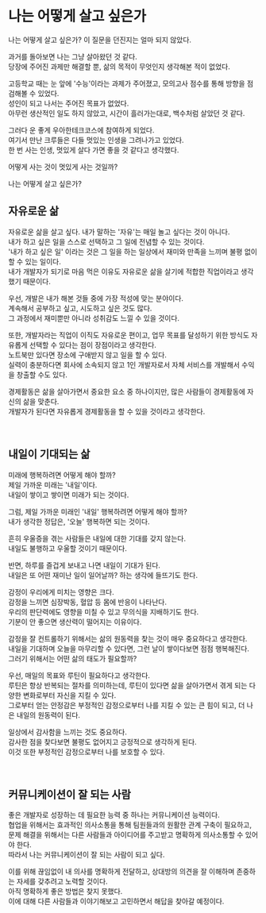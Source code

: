 # **나는 어떻게 살고 싶은가**

나는 어떻게 살고 싶은가? 이 질문을 던진지는 얼마 되지 않았다. 

과거를 돌아보면 나는 그냥 살아왔던 것 같다.  
당장에 주어진 과제만 해결할 뿐, 삶의 목적이 무엇인지 생각해본 적이 없었다.  

고등학교 때는 눈 앞에 '수능'이라는 과제가 주어졌고, 모의고사 점수를 통해 방향을 점검해볼 수 있었다.  
성인이 되고 나서는 주어진 목표가 없었다.  
아무런 생산적인 일도 하지 않았고, 시간이 흘러가는대로, 백수처럼 살았던 것 같다.  

그러다 운 좋게 우아한테크코스에 참여하게 되었다.  
여기서 만난 크루들은 다들 멋있는 인생을 그려나가고 있었다.  
한 번 사는 인생, 멋있게 살다 가면 좋을 것 같다고 생각했다.  

어떻게 사는 것이 멋있게 사는 것일까?  

나는 어떻게 살고 싶은가?  

## 자유로운 삶

자유로운 삶을 살고 싶다. 내가 말하는 '자유'는 매일 놀고 싶다는 것이 아니다.  
내가 하고 싶은 일을 스스로 선택하고 그 일에 전념할 수 있는 것이다.  
'내가 하고 싶은 일' 이라는 것은 그 일을 하는 일상에서 재미와 만족을 느끼며 불평 없이 할 수 있는 일이다.  
내가 개발자가 되기로 마음 먹은 이유도 자유로운 삶을 살기에 적합한 직업이라고 생각했기 때문이다. 

우선, 개발은 내가 해본 것들 중에 가장 적성에 맞는 분야이다.  
계속해서 공부하고 싶고, 시도하고 싶은 것도 많다.  
그 과정에서 재미뿐만 아니라 성취감도 느낄 수 있을 것이다. 

또한, 개발자라는 직업이 이직도 자유로운 편이고, 업무 목표를 달성하기 위한 방식도 자유롭게 선택할 수 있다는 점이 장점이라고 생각한다.  
노트북만 있다면 장소에 구애받지 않고 일을 할 수 있다.  
실력이 충분하다면 회사에 소속되지 않고 1인 개발자로서 자체 서비스를 개발해서 수익을 창출할 수도 있다.  

경제활동은 삶을 살아가면서 중요한 요소 중 하나이지만, 많은 사람들이 경제활동에 자신의 삶을 맞춘다.  
개발자가 된다면 자유롭게 경제활동을 할 수 있을 것이라고 생각한다. 

<br>

## 내일이 기대되는 삶

미래에 행복하려면 어떻게 해야 할까?  
제일 가까운 미래는 '내일'이다.  
내일이 쌓이고 쌓이면 미래가 되는 것이다. 

그럼, 제일 가까운 미래인 '내일' 행복하려면 어떻게 해야 할까?  
내가 생각한 정답은, '오늘' 행복하면 되는 것이다.  

흔히 우울증을 겪는 사람들은 내일에 대한 기대를 갖지 않는다.  
내일도 불행하고 우울할 것이기 때문이다.  

반면, 하루를 즐겁게 보내고 나면 내일이 기대가 된다.  
내일은 또 어떤 재미난 일이 일어날까? 하는 생각에 들뜨기도 한다. 


감정이 우리에게 미치는 영향은 크다.  
감정을 느끼면 심장박동, 혈압 등 몸에 반응이 나타난다.  
우리의 판단력에도 영향을 미칠 수 있고 무의식을 지배하기도 한다.  
기분이 안 좋으면 생산력이 떨어지는 이유이다. 

 감정을 잘 컨트롤하기 위해서는 삶의 원동력을 찾는 것이 매우 중요하다고 생각한다.  
 내일을 기대하며 오늘을 마무리할 수 있다면, 그런 날이 쌓이다보면 점점 행복해진다.  
 그러기 위해서는 어떤 삶의 태도가 필요할까? 
 
 우선, 매일의 목표와 루틴이 필요하다고 생각한다.  
 루틴은 항상 반복되는 절차를 의미하는데, 루틴이 있다면 삶을 살아가면서 겪게 되는 다양한 변화로부터 자신을 지킬 수 있다.  
 그로부터 얻는 안정감은 부정적인 감정으로부터 나를 지킬 수 있는 큰 힘이 되고, 더 나은 내일의 원동력이 된다.  
 
 일상에서 감사함을 느끼는 것도 중요하다.  
 감사한 점을 찾다보면 불평도 없어지고 긍정적으로 생각하게 된다.  
 이것 또한 부정적인 감정으로부터 나를 보호할 수 있다.  

 <br>

## 커뮤니케이션이 잘 되는 사람
좋은 개발자로 성장하는 데 필요한 능력 중 하나는 커뮤니케이션 능력이다.  
협업을 위해서는 효과적인 의사소통을 통해 팀원들과의 원활한 관계 구축이 필요하고,  
문제 해결을 위해서는 다른 사람들과 아이디어를 주고받고 명확하게 의사소통할 수 있어야 한다.  
따라서 나는 커뮤니케이션이 잘 되는 사람이 되고 싶다.  

이를 위해 끊임없이 내 의사를 명확하게 전달하고, 상대방의 의견을 잘 이해하며 존중하는 자세를 갖추려고 노력할 것이다.  
아직 명확하게 좋은 방법은 찾지 못했다.  
이에 대해 다른 사람들과 이야기해보고 고민하면서 해답을 찾아갈 예정이다.  
